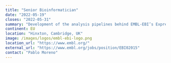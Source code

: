 ```yaml
---
title: "Senior Bioinformatician"
date: "2022-05-19"
closes: "2022-05-31"
summary: "Development of the analysis pipelines behind EMBL-EBI’s Expression Atlas and the Single Cell Expression Atlas."
continent: EU
location: "Hinxton, Cambridge, UK"
image: /images/logos/embl-ebi-logo.png
location_url: "https://www.embl.org/"
external_url: "https://www.embl.org/jobs/position/EBI02015"
contact: "Pablo Moreno"
---
```

